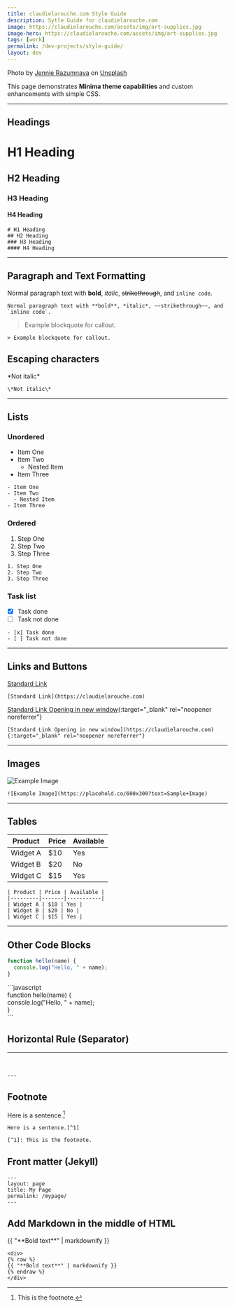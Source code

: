 ```yaml
---
title: claudielarouche.com Style Guide
description: Sytle Guide for claudielarouche.com
image: https://claudielarouche.com/assets/img/art-supplies.jpg
image-hero: https://claudielarouche.com/assets/img/art-supplies.jpg
tags: [work]
permalink: /dev-projects/style-guide/
layout: dev
---
```


Photo by <a href="https://unsplash.com/@jennie_ra?utm_content=creditCopyText&utm_medium=referral&utm_source=unsplash">Jennie Razumnaya</a> on <a href="https://unsplash.com/photos/a-group-of-brushes-XbcfTH69aAc?utm_content=creditCopyText&utm_medium=referral&utm_source=unsplash">Unsplash</a>

This page demonstrates **Minima theme capabilities** and custom enhancements with simple CSS.

---

## Headings

# H1 Heading
## H2 Heading
### H3 Heading
#### H4 Heading

```
# H1 Heading
## H2 Heading
### H3 Heading
#### H4 Heading
```

---

## Paragraph and Text Formatting

Normal paragraph text with **bold**, *italic*, ~~strikethrough~~, and `inline code`.

```
Normal paragraph text with **bold**, *italic*, ~~strikethrough~~, and `inline code`.
```

> Example blockquote for callout.

```
> Example blockquote for callout.
```

## Escaping characters

\*Not italic\*

```
\*Not italic\*
```

---

## Lists

### Unordered

- Item One
- Item Two
  - Nested Item
- Item Three

```
- Item One
- Item Two
  - Nested Item
- Item Three
```

### Ordered

1. Step One
2. Step Two
3. Step Three

```
1. Step One
2. Step Two
3. Step Three
```

### Task list

- [x] Task done
- [ ] Task not done

```
- [x] Task done
- [ ] Task not done
```

---

## Links and Buttons

[Standard Link](https://claudielarouche.com)

```
[Standard Link](https://claudielarouche.com)
```

[Standard Link Opening in new window](https://claudielarouche.com){:target="_blank" rel="noopener noreferrer"}

```
[Standard Link Opening in new window](https://claudielarouche.com){:target="_blank" rel="noopener noreferrer"}
```

---

## Images

![Example Image](https://placehold.co/600x300?text=Sample+Image)
```
![Example Image](https://placehold.co/600x300?text=Sample+Image)
```

---

## Tables

| Product | Price | Available |
|---------|-------|-----------|
| Widget A | $10 | Yes |
| Widget B | $20 | No |
| Widget C | $15 | Yes |


```
| Product | Price | Available |
|---------|-------|-----------|
| Widget A | $10 | Yes |
| Widget B | $20 | No |
| Widget C | $15 | Yes |
```

---

## Other Code Blocks

```javascript
function hello(name) {
  console.log("Hello, " + name);
}
```


&#96;&#96;&#96;javascript  
function hello(name) {  
  console.log("Hello, " + name);  
}  
&#96;&#96;&#96;

## Horizontal Rule (Separator)

---
<br>

```
---
```

## Footnote

Here is a sentence.[^1]

[^1]: This is the footnote.

```
Here is a sentence.[^1]

[^1]: This is the footnote.
```

## Front matter (Jekyll)

```
---
layout: page
title: My Page
permalink: /mypage/
---
```

## Add Markdown in the middle of HTML

<div>
{{ "**Bold text**" | markdownify }}
</div>

```
<div>
{% raw %}
{{ "**Bold text**" | markdownify }}
{% endraw %}
</div>
```